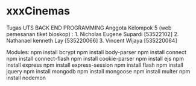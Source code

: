 # xxxCinemas
Tugas UTS BACK END PROGRAMMING Anggota Kelompok 5 (web pemesanan tiket bioskop) : 1. Nicholas Eugene Supardi [53522102] 2. Nathanael kenneth Lay [535220066] 3. Vincent Wijaya [535220064]


Modules:
npm install bcrypt
npm install body-parser
npm install connect
npm install connect-flash
npm install cookie-parser
npm install ejs
npm install express
npm install express-session
npm install flash
npm install jquery
npm install mongodb
npm install mongoose
npm install multer
npm install nodemon